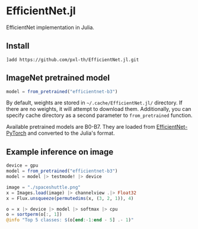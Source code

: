 # EfficientNet.jl

EfficientNet implementation in Julia.

## Install

```
]add https://github.com/pxl-th/EfficientNet.jl.git
```

## ImageNet pretrained model

```julia
model = from_pretrained("efficientnet-b3")
```

By default, weights are stored in `~/.cache/EfficientNet.jl/` directory.
If there are no weights, it will attempt to download them.
Additionally, you can specify cache directory as a second parameter to `from_pretrained` function.

Available pretrained models are B0-B7.
They are loaded from [EfficientNet-PyTorch](https://github.com/lukemelas/EfficientNet-PyTorch)
and converted to the Julia's format.

## Example inference on image

```julia
device = gpu
model = from_pretrained("efficientnet-b3")
model = model |> testmode! |> device

image = "./spaceshuttle.png"
x = Images.load(image) |> channelview .|> Float32
x = Flux.unsqueeze(permutedims(x, (3, 2, 1)), 4)

o = x |> device |> model |> softmax |> cpu
o = sortperm(o[:, 1])
@info "Top 5 classes: $(o[end:-1:end - 5] .- 1)"
```
